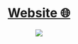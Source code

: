 <div align="center">
 <h1>
<a href="https://sourav-c-portfolio.netlify.app"> 
 Website 🌐
</a></h1>
</div>

<div align="center">
<a href="https://sourav-c-portfolio.netlify.app"> 
  <img src="https://cdn.dribbble.com/users/5720644/screenshots/13912339/media/cfc570f6891e4aef4ae3c5282a767847.gif" />
</a>
</div>
